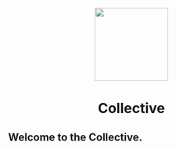 <p align="center">
  <a href="https://collective.github.io/">
    <img width="150px" src="https://github.com/collective.png">
  </a>
</p>
<h1 align="center">Collective</h1>
<h2>Welcome to the Collective.</h2>

